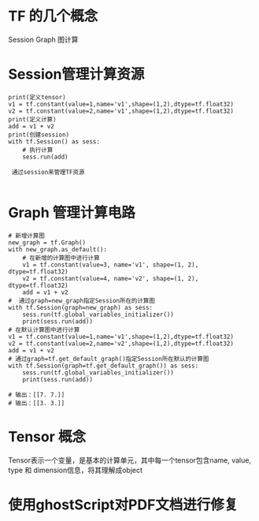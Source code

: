 # TF 的几个概念
Session 
Graph 图计算

# Session管理计算资源
```
print(定义tensor)
v1 = tf.constant(value=1,name='v1',shape=(1,2),dtype=tf.float32)
v2 = tf.constant(value=2,name='v1',shape=(1,2),dtype=tf.float32)
print(定义计算)
add = v1 + v2
print(创建session)
with tf.Session() as sess:
    # 执行计算
    sess.run(add)
    
 通过session来管理TF资源
 
```

# Graph 管理计算电路

```
# 新增计算图
new_graph = tf.Graph()
with new_graph.as_default():
    # 在新增的计算图中进行计算
    v1 = tf.constant(value=3, name='v1', shape=(1, 2), dtype=tf.float32)
    v2 = tf.constant(value=4, name='v2', shape=(1, 2), dtype=tf.float32)
    add = v1 + v2
#  通过graph=new_graph指定Session所在的计算图
with tf.Session(graph=new_graph) as sess:
    sess.run(tf.global_variables_initializer())
    print(sess.run(add))
# 在默认计算图中进行计算
v1 = tf.constant(value=1,name='v1',shape=(1,2),dtype=tf.float32)
v2 = tf.constant(value=2,name='v2',shape=(1,2),dtype=tf.float32)
add = v1 + v2
# 通过graph=tf.get_default_graph()指定Session所在默认的计算图
with tf.Session(graph=tf.get_default_graph()) as sess:
    sess.run(tf.global_variables_initializer())
    print(sess.run(add))

# 输出：[[7. 7.]]
# 输出：[[3. 3.]]

```

# Tensor 概念
Tensor表示一个变量，是基本的计算单元，其中每一个tensor包含name, value, type 和 dimension信息，将其理解成object



# 使用ghostScript对PDF文档进行修复

